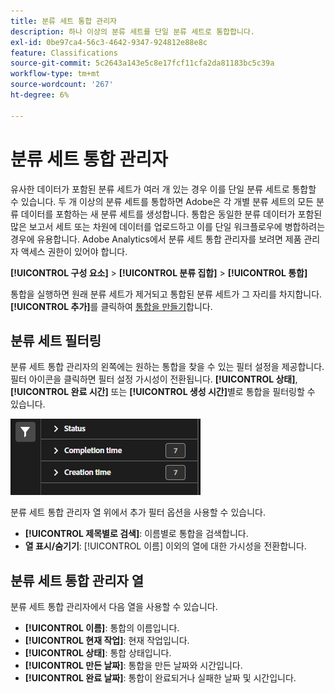 ```yaml
---
title: 분류 세트 통합 관리자
description: 하나 이상의 분류 세트를 단일 분류 세트로 통합합니다.
exl-id: 0be97ca4-56c3-4642-9347-924812e88e8c
feature: Classifications
source-git-commit: 5c2643a143e5c8e17fcf11cfa2da81183bc5c39a
workflow-type: tm+mt
source-wordcount: '267'
ht-degree: 6%

---
```


# 분류 세트 통합 관리자

유사한 데이터가 포함된 분류 세트가 여러 개 있는 경우 이를 단일 분류 세트로 통합할 수 있습니다. 두 개 이상의 분류 세트를 통합하면 Adobe은 각 개별 분류 세트의 모든 분류 데이터를 포함하는 새 분류 세트를 생성합니다. 통합은 동일한 분류 데이터가 포함된 많은 보고서 세트 또는 차원에 데이터를 업로드하고 이를 단일 워크플로우에 병합하려는 경우에 유용합니다. Adobe Analytics에서 분류 세트 통합 관리자를 보려면 제품 관리자 액세스 권한이 있어야 합니다.

**[!UICONTROL 구성 요소]** > **[!UICONTROL 분류 집합]** > **[!UICONTROL 통합]**

통합을 실행하면 원래 분류 세트가 제거되고 통합된 분류 세트가 그 자리를 차지합니다. **[!UICONTROL 추가]**&#x200B;를 클릭하여 [통합을 만들기](process.md)합니다.

## 분류 세트 필터링

분류 세트 통합 관리자의 왼쪽에는 원하는 통합을 찾을 수 있는 필터 설정을 제공합니다. 필터 아이콘을 클릭하면 필터 설정 가시성이 전환됩니다. **[!UICONTROL 상태]**, **[!UICONTROL 완료 시간]** 또는 **[!UICONTROL 생성 시간]**&#x200B;별로 통합을 필터링할 수 있습니다.

![분류 세트 통합 필터](../../assets/classification-set-consolidation-filters.png)

분류 세트 통합 관리자 열 위에서 추가 필터 옵션을 사용할 수 있습니다.

* **[!UICONTROL 제목별로 검색]**: 이름별로 통합을 검색합니다.
* **열 표시/숨기기**: [!UICONTROL 이름] 이외의 열에 대한 가시성을 전환합니다.

## 분류 세트 통합 관리자 열

분류 세트 통합 관리자에서 다음 열을 사용할 수 있습니다.

* **[!UICONTROL 이름]**: 통합의 이름입니다.
* **[!UICONTROL 현재 작업]**: 현재 작업입니다. <!-- todo: better description -->
* **[!UICONTROL 상태]**: 통합 상태입니다. <!-- todo: get list of possible statuses -->
* **[!UICONTROL 만든 날짜]**: 통합을 만든 날짜와 시간입니다.
* **[!UICONTROL 완료 날짜]**: 통합이 완료되거나 실패한 날짜 및 시간입니다.
